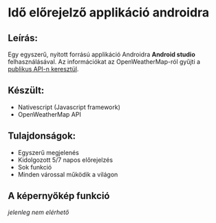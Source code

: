 # Idő előrejelző applikáció androidra
## Leírás:
Egy egyszerű, nyitott forrású applikáció Androidra **Android studio** felhasználásával. Az információkat az OpenWeatherMap-ról gyűjti a [publikus API-n keresztül]().

## Készült: 
- Nativescript (Javascript framework)
- OpenWeatherMap API

## Tulajdonságok:
- Egyszerű megjelenés
- Kidolgozott 5/7 napos előrejelzés
- Sok funkció
- Minden várossal működik a világon

## A képernyőkép funkció 
*jelenleg nem elérhető*
